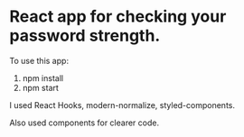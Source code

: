 # React app for checking your password strength.

To use this app:

1. npm install
2. npm start

I used React Hooks, modern-normalize, styled-components.

Also used components for clearer code.
